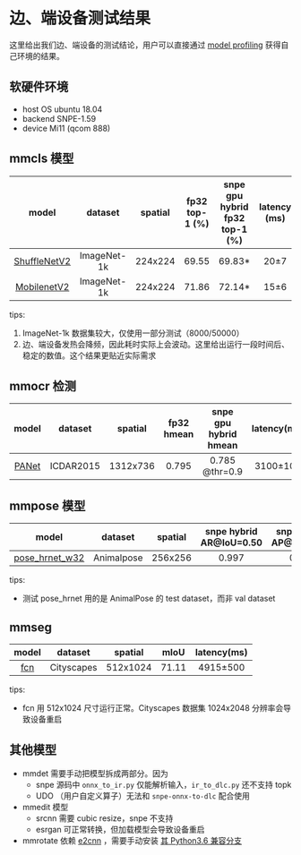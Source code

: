 # 边、端设备测试结果

这里给出我们边、端设备的测试结论，用户可以直接通过 [model profiling](../02-how-to-run/profile_model.md) 获得自己环境的结果。

## 软硬件环境

- host OS ubuntu 18.04
- backend SNPE-1.59
- device Mi11 (qcom 888)

## mmcls 模型

|                                                              model                                                               |   dataset   | spatial | fp32 top-1 (%) | snpe gpu hybrid fp32 top-1 (%) | latency (ms) |
| :------------------------------------------------------------------------------------------------------------------------------: | :---------: | :-----: | :------------: | :----------------------------: | :----------: |
| [ShuffleNetV2](https://github.com/open-mmlab/mmclassification/blob/master/configs/shufflenet_v2/shufflenet-v2-1x_16xb64_in1k.py) | ImageNet-1k | 224x224 |     69.55      |            69.83\*             |     20±7     |
|    [MobilenetV2](https://github.com/open-mmlab/mmclassification/blob/master/configs/mobilenet_v2/mobilenet-v2_8xb32_in1k.py)     | ImageNet-1k | 224x224 |     71.86      |            72.14\*             |     15±6     |

tips:

1. ImageNet-1k 数据集较大，仅使用一部分测试（8000/50000）
2. 边、端设备发热会降频，因此耗时实际上会波动。这里给出运行一段时间后、稳定的数值。这个结果更贴近实际需求

## mmocr 检测

|                                                         model                                                         |  dataset  | spatial  | fp32 hmean | snpe gpu hybrid hmean | latency(ms) |
| :-------------------------------------------------------------------------------------------------------------------: | :-------: | :------: | :--------: | :-------------------: | :---------: |
| [PANet](https://github.com/open-mmlab/mmocr/blob/1.x/configs/textdet/panet/panet_resnet18_fpem-ffm_600e_icdar2015.py) | ICDAR2015 | 1312x736 |   0.795    |    0.785 @thr=0.9     |  3100±100   |

## mmpose 模型

|                                                                               model                                                                               |  dataset   | spatial | snpe hybrid AR@IoU=0.50 | snpe hybrid AP@IoU=0.50 | latency(ms) |
| :---------------------------------------------------------------------------------------------------------------------------------------------------------------: | :--------: | :-----: | :---------------------: | :---------------------: | :---------: |
| [pose_hrnet_w32](https://github.com/open-mmlab/mmpose/blob/master/configs/animal/2d_kpt_sview_rgb_img/topdown_heatmap/animalpose/hrnet_w32_animalpose_256x256.py) | Animalpose | 256x256 |          0.997          |          0.989          |   630±50    |

tips:

- 测试 pose_hrnet 用的是 AnimalPose 的 test dataset，而非 val dataset

## mmseg

|                                                       model                                                       |  dataset   | spatial  | mIoU  | latency(ms) |
| :---------------------------------------------------------------------------------------------------------------: | :--------: | :------: | :---: | :---------: |
| [fcn](https://github.com/open-mmlab/mmsegmentation/blob/master/configs/fcn/fcn_r18-d8_512x1024_80k_cityscapes.py) | Cityscapes | 512x1024 | 71.11 |  4915±500   |

tips:

- fcn 用 512x1024 尺寸运行正常。Cityscapes 数据集 1024x2048 分辨率会导致设备重启

## 其他模型

- mmdet 需要手动把模型拆成两部分。因为
  - snpe 源码中 `onnx_to_ir.py` 仅能解析输入，`ir_to_dlc.py` 还不支持 topk
  - UDO （用户自定义算子）无法和 `snpe-onnx-to-dlc` 配合使用
- mmedit 模型
  - srcnn 需要 cubic resize，snpe 不支持
  - esrgan 可正常转换，但加载模型会导致设备重启
- mmrotate 依赖 [e2cnn](https://pypi.org/project/e2cnn/) ，需要手动安装 [其 Python3.6
  兼容分支](https://github.com/QUVA-Lab/e2cnn)
